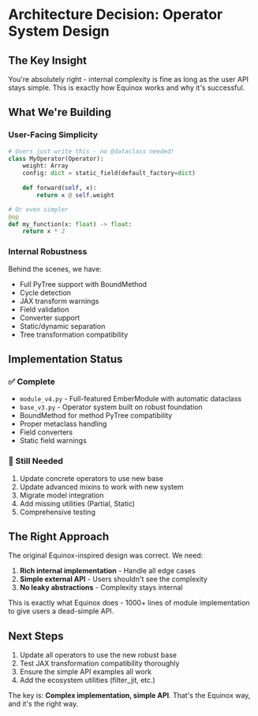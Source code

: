 # Architecture Decision: Operator System Design

## The Key Insight

You're absolutely right - internal complexity is fine as long as the user API stays simple. This is exactly how Equinox works and why it's successful.

## What We're Building

### User-Facing Simplicity

```python
# Users just write this - no @dataclass needed!
class MyOperator(Operator):
    weight: Array
    config: dict = static_field(default_factory=dict)
    
    def forward(self, x):
        return x @ self.weight

# Or even simpler
@op
def my_function(x: float) -> float:
    return x * 2
```

### Internal Robustness

Behind the scenes, we have:
- Full PyTree support with BoundMethod
- Cycle detection
- JAX transform warnings  
- Field validation
- Converter support
- Static/dynamic separation
- Tree transformation compatibility

## Implementation Status

### ✅ Complete
- `module_v4.py` - Full-featured EmberModule with automatic dataclass
- `base_v3.py` - Operator system built on robust foundation
- BoundMethod for method PyTree compatibility
- Proper metaclass handling
- Field converters
- Static field warnings

### 🚧 Still Needed
1. Update concrete operators to use new base
2. Update advanced mixins to work with new system
3. Migrate model integration
4. Add missing utilities (Partial, Static)
5. Comprehensive testing

## The Right Approach

The original Equinox-inspired design was correct. We need:
1. **Rich internal implementation** - Handle all edge cases
2. **Simple external API** - Users shouldn't see the complexity
3. **No leaky abstractions** - Complexity stays internal

This is exactly what Equinox does - 1000+ lines of module implementation to give users a dead-simple API.

## Next Steps

1. Update all operators to use the new robust base
2. Test JAX transformation compatibility thoroughly
3. Ensure the simple API examples all work
4. Add the ecosystem utilities (filter_jit, etc.)

The key is: **Complex implementation, simple API**. That's the Equinox way, and it's the right way.